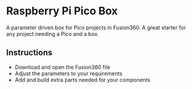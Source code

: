 # Raspberry Pi Pico Box

A parameter driven box for Pico projects in Fusion360. A great starter for any project needing a Pico and a box.

## Instructions

* Download and open the Fusion360 file
* Adjust the parameters to your requirements
* Add and build extra parts needed for your components
